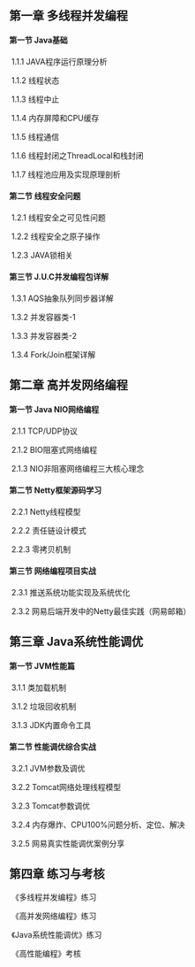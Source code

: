 ## 第一章 多线程并发编程

#### 第一节 Java基础

​	    1.1.1 JAVA程序运行原理分析

​	1.1.2 线程状态

​	1.1.3 线程中止

​	1.1.4 内存屏障和CPU缓存

​	1.1.5 线程通信

​	1.1.6 线程封闭之ThreadLocal和栈封闭

​	1.1.7 线程池应用及实现原理剖析

#### 第二节 线程安全问题

​	1.2.1 线程安全之可见性问题

​	1.2.2 线程安全之原子操作

​	1.2.3 JAVA锁相关

#### 第三节 J.U.C并发编程包详解

​	1.3.1 AQS抽象队列同步器详解

​	1.3.2 并发容器类-1

​	1.3.3 并发容器类-2

​	1.3.4 Fork/Join框架详解



## 第二章 高并发网络编程

#### 第一节 Java NIO网络编程

​	2.1.1 TCP/UDP协议

​	2.1.2 BIO阻塞式网络编程

​	2.1.3 NIO非阻塞网络编程三大核心理念

#### 第二节 Netty框架源码学习

​	2.2.1 Netty线程模型

​	2.2.2 责任链设计模式

​	2.2.3 零拷贝机制

#### 第三节 网络编程项目实战

​	2.3.1 推送系统功能实现及系统优化

​	2.3.2 网易后端开发中的Netty最佳实践（网易邮箱）



## 第三章 Java系统性能调优

#### 第一节 JVM性能篇

​	3.1.1 类加载机制

​	3.1.2 垃圾回收机制

​	3.1.3 JDK内置命令工具

#### 第二节 性能调优综合实战

​	3.2.1 JVM参数及调优

​	3.2.2 Tomcat网络处理线程模型

​	3.2.3 Tomcat参数调优

​	3.2.4 内存爆炸、CPU100%问题分析、定位、解决

​	3.2.5 网易真实性能调优案例分享



## 第四章 练习与考核

​	《多线程并发编程》练习

​	《高并发网络编程》练习

​	《Java系统性能调优》练习

​	《高性能编程》考核
